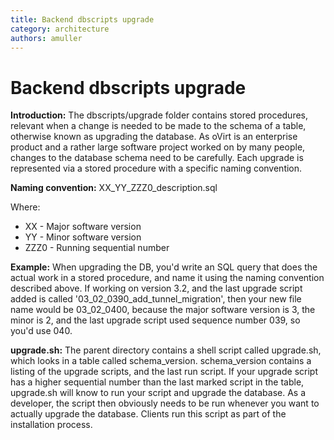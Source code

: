 ```yaml
---
title: Backend dbscripts upgrade
category: architecture
authors: amuller
---
```


# Backend dbscripts upgrade

**Introduction:** The dbscripts/upgrade folder contains stored procedures, relevant when a change is needed to be made to the schema of a table, otherwise known as upgrading the database. As oVirt is an enterprise product and a rather large software project worked on by many people, changes to the database schema need to be carefully. Each upgrade is represented via a stored procedure with a specific naming convention.

**Naming convention:** XX_YY_ZZZ0_description.sql

Where:

*   XX - Major software version
*   YY - Minor software version
*   ZZZ0 - Running sequential number

**Example:** When upgrading the DB, you'd write an SQL query that does the actual work in a stored procedure, and name it using the naming convention described above. If working on version 3.2, and the last upgrade script added is called '03_02_0390_add_tunnel_migration', then your new file name would be 03_02_0400, because the major software version is 3, the minor is 2, and the last upgrade script used sequence number 039, so you'd use 040.

**upgrade.sh:** The parent directory contains a shell script called upgrade.sh, which looks in a table called schema_version. schema_version contains a listing of the upgrade scripts, and the last run script. If your upgrade script has a higher sequential number than the last marked script in the table, upgrade.sh will know to run your script and upgrade the database. As a developer, the script then obviously needs to be run whenever you want to actually upgrade the database. Clients run this script as part of the installation process.

